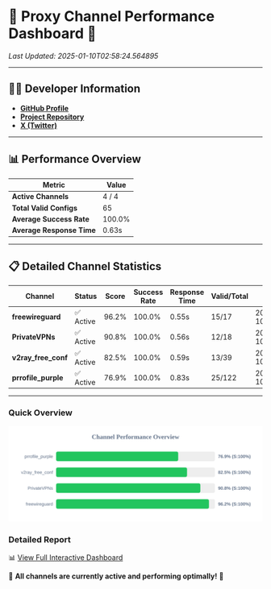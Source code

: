 # 🌟 Proxy Channel Performance Dashboard 🌟

_Last Updated: 2025-01-10T02:58:24.564895_

---

## 👩‍💻 Developer Information

- **[GitHub Profile](https://github.com/4n0nymou3)**  
- **[Project Repository](https://github.com/4n0nymou3/multi-proxy-config-fetcher)**  
- **[X (Twitter)](https://x.com/4n0nymou3)**  

---

## 📊 Performance Overview

| Metric                | Value       |
|-----------------------|-------------|
| **Active Channels**   | 4 / 4       |
| **Total Valid Configs** | 65          |
| **Average Success Rate** | 100.0%      |
| **Average Response Time** | 0.63s       |

---

## 📋 Detailed Channel Statistics

| Channel          | Status     | Score  | Success Rate | Response Time | Valid/Total | Last Success               |
|------------------|------------|--------|--------------|---------------|-------------|----------------------------|
| **freewireguard**  | ✅ Active  | 96.2%  | 100.0% | 0.55s         | 15/17       | 2025-01-10T02:58:24.563005 |
| **PrivateVPNs**  | ✅ Active  | 90.8%  | 100.0% | 0.56s         | 12/18       | 2025-01-10T02:58:23.983098 |
| **v2ray_free_conf**  | ✅ Active  | 82.5%  | 100.0% | 0.59s         | 13/39       | 2025-01-10T02:58:23.382583 |
| **prrofile_purple**  | ✅ Active  | 76.9%  | 100.0% | 0.83s         | 25/122       | 2025-01-10T02:58:22.734889 |

---

### Quick Overview
<div align="center">
  <a href="https://raw.githubusercontent.com/nullluser/NullRepo/refs/heads/main/assets/channel_stats_chart.svg">
    <img src="https://raw.githubusercontent.com/nullluser/NullRepo/refs/heads/main/assets/channel_stats_chart.svg" alt="Source Performance Statistics" width="800">
  </a>
</div>

### Detailed Report
📊 [View Full Interactive Dashboard](https://htmlpreview.github.io/?https://github.com/nullluser/NullRepo/blob/main/assets/performance_report.html)

🎉 **All channels are currently active and performing optimally!** 🎉
